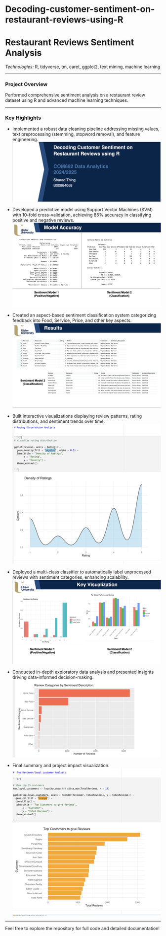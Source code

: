 # Decoding-customer-sentiment-on-restaurant-reviews-using-R

# Restaurant Reviews Sentiment Analysis

*Technologies:* R, tidyverse, tm, caret, ggplot2, text mining, machine learning

---

### Project Overview

Performed comprehensive sentiment analysis on a restaurant review dataset using R and advanced machine learning techniques.

---

### Key Highlights

- Implemented a robust data cleaning pipeline addressing missing values, text preprocessing (stemming, stopword removal), and feature engineering.  
  ![Data Cleaning](https://github.com/sharadthing/Decoding-customer-sentiment-on-restaurant-reviews-using-R/blob/main/images/powerpoint_1.png)

- Developed a predictive model using Support Vector Machines (SVM) with 10-fold cross-validation, achieving 85% accuracy in classifying positive and negative reviews.  
  ![Model Development](https://github.com/sharadthing/Decoding-customer-sentiment-on-restaurant-reviews-using-R/blob/main/images/powerpoint_2.png)

- Created an aspect-based sentiment classification system categorizing feedback into Food, Service, Price, and other key aspects.  
  ![Aspect-based Classification](https://github.com/sharadthing/Decoding-customer-sentiment-on-restaurant-reviews-using-R/blob/main/images/powerpoint_3.png)

- Built interactive visualizations displaying review patterns, rating distributions, and sentiment trends over time.  
  ![Visualizations](https://github.com/sharadthing/Decoding-customer-sentiment-on-restaurant-reviews-using-R/blob/main/images/powerpoint_4.png)

- Deployed a multi-class classifier to automatically label unprocessed reviews with sentiment categories, enhancing scalability.  
  ![Multi-class Classifier](https://github.com/sharadthing/Decoding-customer-sentiment-on-restaurant-reviews-using-R/blob/main/images/powerpoint_5.png)

- Conducted in-depth exploratory data analysis and presented insights driving data-informed decision-making.  
  ![Exploratory Data Analysis](https://github.com/sharadthing/Decoding-customer-sentiment-on-restaurant-reviews-using-R/blob/main/images/powerpoint_6.png)

- Final summary and project impact visualization.  
  ![Summary](https://github.com/sharadthing/Decoding-customer-sentiment-on-restaurant-reviews-using-R/blob/main/images/powerpoint_7.png)

---

Feel free to explore the repository for full code and detailed documentation!
